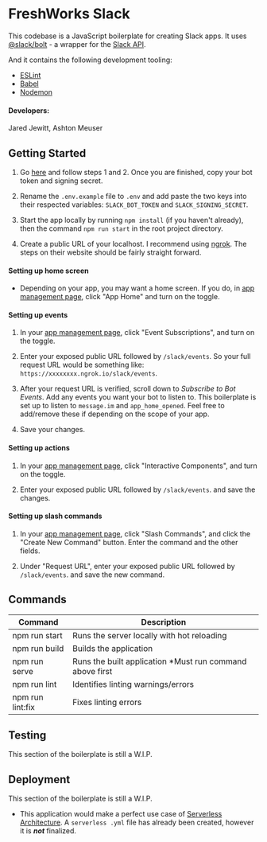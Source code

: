# FreshWorks Slack

This codebase is a JavaScript boilerplate for creating Slack apps. It uses
 [@slack/bolt](https://slack.dev/bolt/concepts) - a wrapper for the [Slack API](https://api.slack.com/).

And it contains the following development tooling:

- [ESLint](https://eslint.org/)
- [Babel](https://babeljs.io/)
- [Nodemon](https://nodemon.io/)

#### Developers:

Jared Jewitt, Ashton Meuser

## Getting Started

1. Go [here](https://slack.dev/bolt/tutorial/getting-started) and follow steps 1 and 2. Once you are finished, copy
your bot token and signing secret.

2. Rename the `.env.example` file to `.env` and add paste the two keys into their respected variables: 
`SLACK_BOT_TOKEN` and `SLACK_SIGNING_SECRET`.

3. Start the app locally by running `npm install` (if you haven't already), then the command `npm run start` in the
 root project directory.

4. Create a public URL of your localhost. I recommend using [ngrok](https://ngrok.com/). The steps on their
 website should be fairly straight forward.
 
#### Setting up home screen
 
- Depending on your app, you may want a home screen. If you do, in
 [app management page](https://api.slack.com/apps), click "App Home" and turn on the toggle.

#### Setting up events

1. In your [app management page](https://api.slack.com/apps), click "Event Subscriptions", and turn on the toggle.

2. Enter your exposed public URL followed by `/slack/events`. So your full request URL would be
 something like: `https://xxxxxxxx.ngrok.io/slack/events`. 
 
3. After your request URL is verified, scroll down to *Subscribe to Bot Events*. Add any events you want your bot to
 listen to. This boilerplate is set up to listen to `message.im` and `app_home_opened`. Feel free to add/remove these
 if depending on the scope of your app.
 
4. Save your changes.

#### Setting up actions

1. In your [app management page](https://api.slack.com/apps), click "Interactive Components", and turn on the toggle.

2. Enter your exposed public URL followed by `/slack/events`. and save the changes.

#### Setting up slash commands

1. In your [app management page](https://api.slack.com/apps), click "Slash Commands", and click the "Create New
 Command" button. Enter the command and the other fields.
 
 2. Under "Request URL", enter your exposed public URL followed by `/slack/events`. and save the new command.

## Commands

| Command           | Description                                               |
|-------------------|-----------------------------------------------------------|
| npm run start     | Runs the server locally with hot reloading                |
| npm run build     | Builds the application                                    |
| npm run serve     | Runs the built application *Must run command above first  |
| npm run lint      | Identifies linting warnings/errors                        |
| npm run lint:fix  | Fixes linting errors                                      |

## Testing

This section of the boilerplate is still a W.I.P.

## Deployment

This section of the boilerplate is still a W.I.P.

- This application would make a perfect use case of [Serverless Architecture](https://serverless.com/). A `serverless
.yml` file has already been created, however it is ***not*** finalized.
